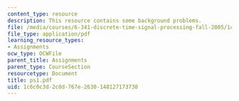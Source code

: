 ```yaml
---
content_type: resource
description: This resource contains some background problems.
file: /media/courses/6-341-discrete-time-signal-processing-fall-2005/1c6c0c3d2c0d767e2630148127173730_ps1.pdf
file_type: application/pdf
learning_resource_types:
- Assignments
ocw_type: OCWFile
parent_title: Assignments
parent_type: CourseSection
resourcetype: Document
title: ps1.pdf
uid: 1c6c0c3d-2c0d-767e-2630-148127173730
---
```

